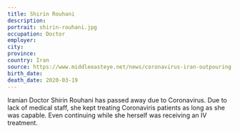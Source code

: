 ```yaml
---
title: Shirin Rouhani
description: 
portrait: shirin-rouhani.jpg
occupation: Doctor
employer: 
city: 
province: 
country: Iran
source: https://www.middleeasteye.net/news/coronavirus-iran-outpouring-support-doctors-tackling-covid-19-online, https://twitter.com/zafarabbaszaidi/status/1240750629686894592
birth_date: 
death_date: 2020-03-19
---
```


Iranian Doctor Shirin Rouhani has passed away due to Coronavirus. Due to lack of medical staff, she kept treating Coronaviris patients as long as she was capable. Even continuing while she herself was receiving an IV treatment.